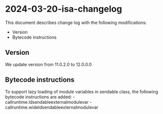 # 2024-03-20-isa-changelog

This document describes change log with the following modifications:

* Version
* Bytecode instructions

## Version
We update version from 11.0.2.0 to  12.0.0.0

## Bytecode instructions
To support lazy loading of module variables in sendable class, the following bytecode instructions are added:
    - callruntime.ldsendableexternalmodulevar
    - callruntime.wideldsendableexternalmodulevar